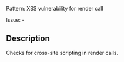 Pattern: XSS vulnerability for render call

Issue: -

## Description

Checks for cross-site scripting in render calls.